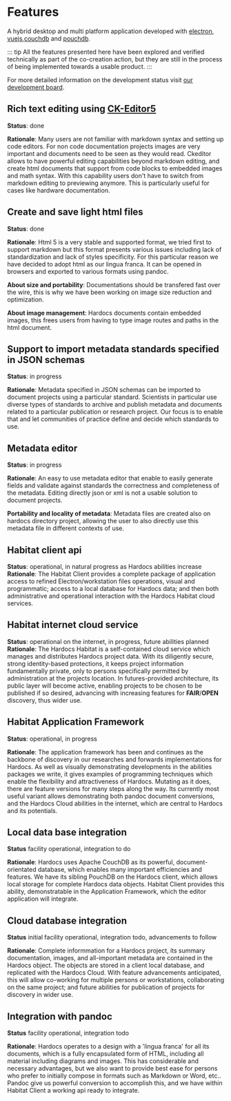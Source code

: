 # Features
A hybrid desktop and multi platform application developed with [electron](https://www.electronjs.org/), [vuejs](https://vuejs.org/),[couchdb](https://couchdb.apache.org/) and [pouchdb](https://pouchdb.com/).

::: tip
All the features presented here have been explored and verified technically as part of the co-creation action, but they are still in the process of being implemented towards a usable product.
:::

For more detailed information on the development status visit [our development board](https://github.com/Hardocs/desktop-app/projects/2).

## Rich text editing using [CK-Editor5](https://ckeditor.com/ckeditor-5/)
**Status**: done

**Rationale**: Many users are not familiar with markdown syntax and setting up code editors. For non code documentation projects images are very important and documents need to be seen as they would read. Ckeditor allows to have powerful editing capabilities beyond markdown editing, and create html documents that support from code blocks to embedded images and math syntax. With this capability users don't have to switch from markdown editing to previewing anymore. This is particularly useful for cases like hardware documentation.

## Create and save light html files
**Status**: done

**Rationale**: Html 5 is a very stable and supported format, we tried first to support markdown but this format presents various issues including lack of standardization and lack of styles specificity. For this particular reason we have decided to adopt html as our lingua franca. It can be opened in browsers and exported to various formats using pandoc.

**About size and portability**: Documentations should be transfered fast over the wire, this is why we have been working on image size reduction and optimization.

**About image management**: Hardocs documents contain embedded images, this frees users from having to type image routes and paths in the html document.


## Support to import metadata standards specified in JSON schemas
**Status**: in progress

**Rationale**: Metadata specified in JSON schemas can be imported to document projects using a particular standard. Scientists in particular use diverse types of standards to archive and publish metadata and documents related to a particular publication or research project. Our focus is to enable that and let communities of practice define and decide which standards to use.


## Metadata editor
**Status**: in progress

**Rationale**: An easy to use metadata editor that enable to easily generate fields and validate against standards the correctness and completeness of the metadata. Editing directly json or xml is not a usable solution to document projects.

**Portability and locality of metadata**: Metadata files are created also on hardocs directory project, allowing the user to also directly use this metadata file in different contexts of use.

## Habitat client api
**Status**: operational, in natural progress as Hardocs abilities increase
**Rationale**: The Habitat Client provides a complete package of application access to refined Electron/workstation files operations, visual and programmatic; access to a local database for Hardocs data; and then both administrative and operational interaction with the Hardocs Habitat cloud services.

## Habitat internet cloud service
**Status**: operational on the internet, in progress, future abilities planned
**Rationale**: The Hardocs Habitat is a self-contained cloud service which manages and distributes Hardocs project data. With its diligently secure, strong identity-based protections, it keeps project information fundamentally private, only to persons specifically permitted by administration at the projects location. In futures-provided architecture, its public layer will become active, enabling projects to be chosen to be published if so desired, advancing with increasing features for **FAIR**/**OPEN** discovery, thus wider use.

## Habitat Application Framework
**Status**: operational, in progress

**Rationale**: The application framework has been and continues as the backbone of discovery in our researches and forwards implementations for Hardocs. As well as visually demonstrating developments in the abilities packages we write, it gives examples of programming techniques which enable the flexibility and attractiveness of Hardocs. Mutating as it does, there are feature versions for many steps along the way. Its currently most useful variant allows demonstrating both pandoc document conversions, and the Hardocs Cloud abilities in the internet, which are central to Hardocs and its potentials.

## Local data base integration
**Status** facility operational, integration to do

**Rationale**: Hardocs uses Apache CouchDB as its powerful, document-orientated database, which enables many important efficiencies and features. We have its sibling PouchDB on the Hardocs client, which allows local storage for complete Hardocs data objects. Habitat Client provides this ability, demonstratable in the Application Framework, which the editor application will integrate.


## Cloud database integration
**Status** initial facility operational, integration todo, advancements to follow

**Rationale**: Complete informmation for a Hardocs project, its summary documentation, images, and all-important metadata are contained in the Hardocs object. The objects are stored in a client local database, and replicated with the Hardocs Cloud. With feature advancements anticipated, this will allow co-working for multiple persons or workstations, collaborating on the same project; and future abilities for publication of projects for discovery in wider use.

## Integration with pandoc
**Status** facility operational, integration todo

**Rationale**: Hardocs operates to a design with a 'lingua franca' for all its documents, which is a fully encapsulated form of HTML, including all material including diagrams and images. This has considerable and necessary advantages, but we also want to provide best ease for persons who prefer to initially compose in formats such as Markdown or Word, etc.. Pandoc give us powerful conversion to accomplish this, and we have within Habitat Client a working api ready to integrate.
